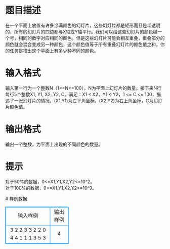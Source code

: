 # 

 
 # 题目描述 
<p>
在一个平面上放置有许多涂满颜色的幻灯片，这些幻灯片都是矩形而且是半透明的，所有的幻灯片的四边都与X轴或Y轴平行。我们可以给这些幻灯片的颜色编一个号，相同的数字对应相同的颜色。但是这些幻灯片可能会相互重叠，重叠部分的颜色就会混合变成另一种颜色，这个颜色值等于所有重叠幻灯片的颜色值之和。你的任务是找出这个平面上有多少种不同的颜色。</p> 

 
 # 输入格式 
<p>
输入第一行为一个整数N（1<=N<=100），N为平面上幻灯片的数量。接下来N行每行5个整数X1, Y1, X2, Y2, C。满足：X1 < X2，Y1 < Y2，1 <= C <= 100，描述了一张幻灯片的情况，(X1,Y1)为左下角坐标，(X2,Y2)为右上角坐标，C为幻灯片颜色值。</p> 

 
 # 输出格式 
<p>
输出一个整数，为平面上出现的不同颜色的数量。</p> 

 
 # 提示 
<p>
对于50%的数据，0<=X1,Y1,X2,Y2<=10^2。<br>对于100%的数据，0<=X1,Y1,X2,Y2<=10^9。<br></p> 
# 样例数据
<style>
        table,table tr th, table tr td { border:1px solid #0094ff; }
        table { width: 200px; min-height: 25px; line-height: 25px; text-align: center; border-collapse: collapse;}   
    </style>
<table>
	<tr>
		<td>输入样例</td>
		<td>输出样例</td>
	</tr>
<tr><td>3
2 2 3 3 2
2 0 4 4 1
1 1 3 5 3
</td><td>4</td></tr></table>
